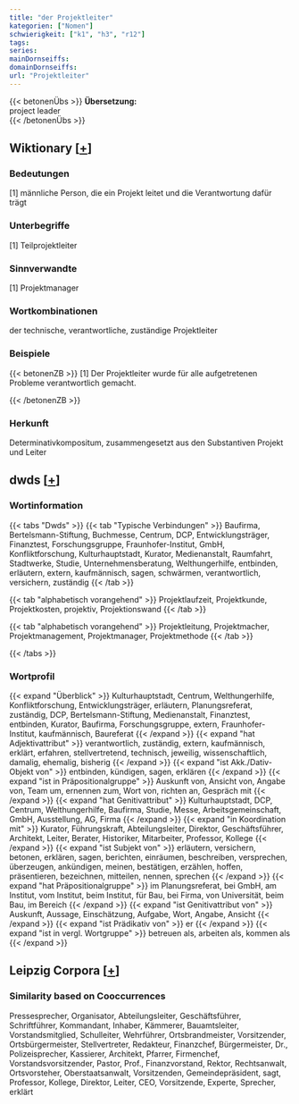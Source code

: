 ```yaml
---
title: "der Projektleiter"
kategorien: ["Nomen"]
schwierigkeit: ["k1", "h3", "r12"]
tags:
series:
mainDornseiffs:
domainDornseiffs:
url: "Projektleiter"
---
```


{{< betonenÜbs >}}
**Übersetzung:**  
project leader  
{{< /betonenÜbs >}}

## Wiktionary [[+](https://de.wiktionary.org/wiki/Projektleiter)]

### Bedeutungen
[1] männliche Person, die ein Projekt leitet und die Verantwortung dafür trägt  

### Unterbegriffe
[1] Teilprojektleiter  

### Sinnverwandte
[1] Projektmanager  

### Wortkombinationen
der technische, verantwortliche, zuständige Projektleiter  

### Beispiele
{{< betonenZB >}}
[1] Der Projektleiter wurde für alle aufgetretenen Probleme verantwortlich gemacht.  

{{< /betonenZB >}}
### Herkunft
Determinativkompositum, zusammengesetzt aus den Substantiven Projekt und Leiter  



## dwds [[+](https://www.dwds.de/wb/Projektleiter)]

### Wortinformation
{{< tabs "Dwds" >}}
{{< tab "Typische Verbindungen" >}}
Baufirma, Bertelsmann-Stiftung, Buchmesse, Centrum, DCP, Entwicklungsträger, Finanztest, Forschungsgruppe, Fraunhofer-Institut, GmbH, Konfliktforschung, Kulturhauptstadt, Kurator, Medienanstalt, Raumfahrt, Stadtwerke, Studie, Unternehmensberatung, Welthungerhilfe, entbinden, erläutern, extern, kaufmännisch, sagen, schwärmen, verantwortlich, versichern, zuständig
{{< /tab >}}

{{< tab "alphabetisch vorangehend" >}}
Projektlaufzeit, Projektkunde, Projektkosten, projektiv, Projektionswand
{{< /tab >}}

{{< tab "alphabetisch vorangehend" >}}
Projektleitung, Projektmacher, Projektmanagement, Projektmanager, Projektmethode
{{< /tab >}}

{{< /tabs >}}

### Wortprofil
{{< expand "Überblick" >}} Kulturhauptstadt, Centrum, Welthungerhilfe, Konfliktforschung, Entwicklungsträger, erläutern, Planungsreferat, zuständig, DCP, Bertelsmann-Stiftung, Medienanstalt, Finanztest, entbinden, Kurator, Baufirma, Forschungsgruppe, extern, Fraunhofer-Institut, kaufmännisch, Baureferat {{< /expand >}}
{{< expand "hat Adjektivattribut" >}} verantwortlich, zuständig, extern, kaufmännisch, erklärt, erfahren, stellvertretend, technisch, jeweilig, wissenschaftlich, damalig, ehemalig, bisherig {{< /expand >}}
{{< expand "ist Akk./Dativ-Objekt von" >}} entbinden, kündigen, sagen, erklären {{< /expand >}}
{{< expand "ist in Präpositionalgruppe" >}} Auskunft von, Ansicht von, Angabe von, Team um, ernennen zum, Wort von, richten an, Gespräch mit {{< /expand >}}
{{< expand "hat Genitivattribut" >}} Kulturhauptstadt, DCP, Centrum, Welthungerhilfe, Baufirma, Studie, Messe, Arbeitsgemeinschaft, GmbH, Ausstellung, AG, Firma {{< /expand >}}
{{< expand "in Koordination mit" >}} Kurator, Führungskraft, Abteilungsleiter, Direktor, Geschäftsführer, Architekt, Leiter, Berater, Historiker, Mitarbeiter, Professor, Kollege {{< /expand >}}
{{< expand "ist Subjekt von" >}} erläutern, versichern, betonen, erklären, sagen, berichten, einräumen, beschreiben, versprechen, überzeugen, ankündigen, meinen, bestätigen, erzählen, hoffen, präsentieren, bezeichnen, mitteilen, nennen, sprechen {{< /expand >}}
{{< expand "hat Präpositionalgruppe" >}} im Planungsreferat, bei GmbH, am Institut, vom Institut, beim Institut, für Bau, bei Firma, von Universität, beim Bau, im Bereich {{< /expand >}}
{{< expand "ist Genitivattribut von" >}} Auskunft, Aussage, Einschätzung, Aufgabe, Wort, Angabe, Ansicht {{< /expand >}}
{{< expand "ist Prädikativ von" >}} er {{< /expand >}}
{{< expand "ist in vergl. Wortgruppe" >}} betreuen als, arbeiten als, kommen als {{< /expand >}}

## Leipzig Corpora [[+](https://corpora.uni-leipzig.de/en/res?word=Projektleiter&corpusId=deu_newscrawl-public_2018)]


### Similarity based on Cooccurrences
Pressesprecher, Organisator, Abteilungsleiter, Geschäftsführer, Schriftführer, Kommandant, Inhaber, Kämmerer, Bauamtsleiter, Vorstandsmitglied, Schulleiter, Wehrführer, Ortsbrandmeister, Vorsitzender, Ortsbürgermeister, Stellvertreter, Redakteur, Finanzchef, Bürgermeister, Dr., Polizeisprecher, Kassierer, Architekt, Pfarrer, Firmenchef, Vorstandsvorsitzender, Pastor, Prof., Finanzvorstand, Rektor, Rechtsanwalt, Ortsvorsteher, Oberstaatsanwalt, Vorsitzenden, Gemeindepräsident, sagt, Professor, Kollege, Direktor, Leiter, CEO, Vorsitzende, Experte, Sprecher, erklärt

